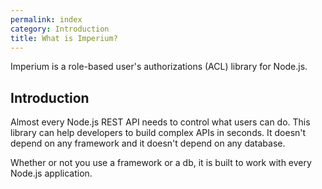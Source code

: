 ```yaml
---
permalink: index
category: Introduction
title: What is Imperium?
---
```


Imperium is a role-based user's authorizations (ACL) library for Node.js.

## Introduction

Almost every Node.js REST API needs to control what users can do. This library can help developers to build complex APIs in seconds. It doesn't depend on any framework and it doesn't depend on any database.

Whether or not you use a framework or a db, it is built to work with every Node.js application.

